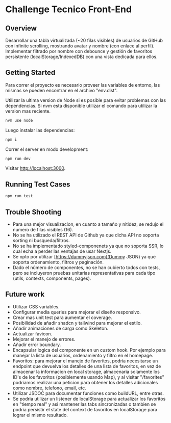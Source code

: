 # Challenge Tecnico Front-End

## Overview

Desarrollar una tabla virtualizada (~20 filas visibles) de usuarios de GitHub con infinite scrolling, mostrando avatar y nombre (con enlace al perfil). Implementar filtrado por nombre con debounce y gestión de favoritos persistente (localStorage/IndexedDB) con una vista dedicada para ellos.

## Getting Started

Para correr el proyecto es necesario proveer las variables de entorno, las mismas se pueden encontrar en el archivo "env.dist".

Utilizar la ultima version de Node si es posible para evitar problemas con las dependencias. Si nvm esta disponible utilizar el comando para utilizar la version mas reciente.

```bash
nvm use node
```

Luego instalar las dependencias:

```bash
npm i
```

Correr el server en modo development:

```bash
npm run dev
```

Visitar [http://localhost:3000](http://localhost:3000).

## Running Test Cases

```bash
npm run test
```

## Trouble Shooting

- Para una mejor visualizacion, en cuanto a tamaño y nitidez, se redujo el numero de filas visibles (16).
- No se ha utilizado el REST API de Github ya que dicha API no soporta sorting ni busqueda/filtros.
- No se ha implementado styled-componenets ya que no soporta SSR, lo cual echa a perder las ventajas de usar Nextjs.
- Se opto por utilizar [https://dummyjson.com](Dummy JSON) ya que soporta ordenamiento, filtros y paginación.
- Dado el número de componentes, no se han cubierto todos con tests, pero se incluyeron pruebas unitarias representativas para cada tipo (utils, contexts, components, pages).

## Future work

- Utilizar CSS variables.
- Configurar media queries para mejorar el diseño responsivo.
- Crear mas unit test para aumentar el coverage.
- Posibilidad de añadir shadcn y tailwind para mejorar el estilo.
- Añadir animaciones de carga como Skeleton.
- Actualizar favicon.
- Mejorar el manejo de errores.
- Añadir error boundary.
- Encapsular logica del componente en un custom hook. Por ejemplo para manejar la lista de usuarios, ordenamiento y filtro en el homepage.
- Favoritos: para mejorar el manejo de favoritos, podria necesitarse un endpoint que devuelva los detalles de una lista de favoritos, en vez de almacenar la informacion en local storage, almacenaria solamente los ID's de los favoritos (posiblemente usando Map), y al visitar "/favorites" podriamos realizar una peticion para obtener los detalles adicionales como nombre, telefono, email, etc.
- Utilizar JSDOC para documentar funciones como buildURL, entre otras.
- Se podria utilizar un listener de localStorage para actualizar los favoritos en "tiempo real" y asi mantener las tabs sincronizadas o tambien se podria persistir el state del context de favoritos en localStorage para lograr el mismo resultado.

